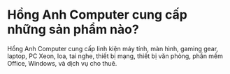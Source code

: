 # Hồng Anh Computer cung cấp những sản phẩm nào?

Hồng Anh Computer cung cấp linh kiện máy tính, màn hình, gaming gear, laptop, PC Xeon, loa, tai nghe, thiết bị mạng, thiết bị văn phòng, phần mềm Office, Windows, và dịch vụ cho thuê.
